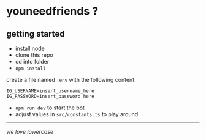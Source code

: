 # youneedfriends ?

## getting started

- install node
- clone this repo
- cd into folder
- `npm install`

create a file named `.env` with the following content:
```env
IG_USERNAME=insert_username_here
IG_PASSWORD=insert_password here

```

- `npm run dev` to start the bot
- adjust values in `src/constants.ts` to play around

---

_we love lowercase_

